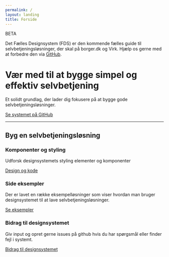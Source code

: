 ```yaml
---
permalink: /
layout: landing
title: Forside
---
```


<div class="alert alert-info" role="alert" aria-label="Styleguiden er gået i beta">
  <div class="alert-body">
      <p class="alert-heading">BETA</p>
      <p class="alert-text">Det Fælles Designsystem (FDS) er den kommende fælles guide til selvbetjeningsløsninger, der skal på borger.dk og Virk. Hjælp os gerne med at forbedre den via <a href="https://github.com/FSGpilot/dkfds-docs-components">GitHub</a>.</p>
  </div>
</div>

<div class="row mt-6">
  <div class="col-12 col-md-5">
    <h1 class="mt-0">Vær med til at bygge simpel og effektiv selvbetjening</h1>
    <p class="font-lead">
      Et solidt grundlag, der lader dig fokusere på at bygge gode selvbetjeningsløsninger.
    </p>
    <a href="https://github.com/FSGpilot/dkfds-docs-components" class="button button-secondary" role="button">
      Se systemet på GitHub
    </a>     
  </div>
  <div class="col-12 col-md-7">
    <div class="bg-alternative demo-img-placeholder-large mt-4 mt-md-0"></div>
  </div>
</div>
<hr class="my-6">
<h2>Byg en selvbetjeningsløsning</h2>
<div class="row">
  <div class="col-12 col-md-4">
    <div class="bg-alternative demo-img-placeholder"></div>
    <h3 class="h5">Komponenter og styling</h3>
    <p>Udforsk designsystemets styling elementer og komponenter</p>
    <a href="{{ site.baseurl }}/komponenter/">Design og kode</a>
  </div>
  <div class="col-12 col-md-4 mt-6 mt-md-0">
    <div class="bg-alternative demo-img-placeholder"></div>
    <h3 class="h5">Side eksempler</h3>
    <p>Der er lavet en række eksempelløsninger som viser hvordan man bruger designsystemet til at lave selvbetjeningsløsninger.</p>
    <a href="{{ site.baseurl }}/examples/">Se eksempler</a>
  </div>
  <div class="col-12 col-md-4 mt-6 mt-md-0">
    <div class="bg-alternative demo-img-placeholder"></div>
    <h3 class="h5">Bidrag til designsystemet</h3>
    <p>Giv input og opret gerne issues på github hvis du har spørgsmål eller finder fejl i systemt.</p>
    <a href="https://github.com/FSGpilot/dkfds-docs-components">Bidrag til designsystemet</a>
  </div>
</div>
